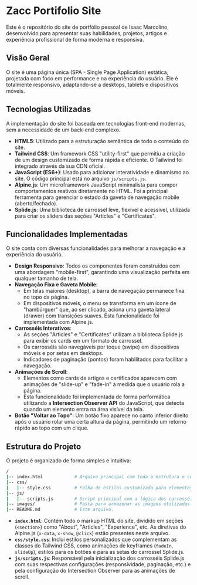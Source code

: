 # Zacc Portifolio Site

Este é o repositório do site de portfólio pessoal de Isaac Marcolino, desenvolvido para apresentar suas habilidades, projetos, artigos e experiência profissional de forma moderna e responsiva.

## Visão Geral

O site é uma página única (SPA - Single Page Application) estática, projetada com foco em performance e na experiência do usuário. Ele é totalmente responsivo, adaptando-se a desktops, tablets e dispositivos móveis.

## Tecnologias Utilizadas

A implementação do site foi baseada em tecnologias front-end modernas, sem a necessidade de um back-end complexo.

- **HTML5**: Utilizado para a estruturação semântica de todo o conteúdo do site.
- **Tailwind CSS**: Um framework CSS "utility-first" que permitiu a criação de um design customizado de forma rápida e eficiente. O Tailwind foi integrado através da sua CDN oficial.
- **JavaScript (ES6+)**: Usado para adicionar interatividade e dinamismo ao site. O código principal está no arquivo `js/scripts.js`.
- **Alpine.js**: Um microframework JavaScript minimalista para compor comportamentos reativos diretamente no HTML. Foi a principal ferramenta para gerenciar o estado da gaveta de navegação mobile (aberto/fechado).
- **Splide.js**: Uma biblioteca de carrossel leve, flexível e acessível, utilizada para criar os sliders das seções "Articles" e "Certificates".

## Funcionalidades Implementadas

O site conta com diversas funcionalidades para melhorar a navegação e a experiência do usuário.

- **Design Responsivo**: Todos os componentes foram construídos com uma abordagem "mobile-first", garantindo uma visualização perfeita em qualquer tamanho de tela.
- **Navegação Fixa e Gaveta Mobile**:
    - Em telas maiores (desktop), a barra de navegação permanece fixa no topo da página.
    - Em dispositivos móveis, o menu se transforma em um ícone de "hambúrguer" que, ao ser clicado, aciona uma gaveta lateral (drawer) com transições suaves. Esta funcionalidade foi implementada com Alpine.js.
- **Carrosséis Interativos**:
    - As seções "Articles" e "Certificates" utilizam a biblioteca Splide.js para exibir os cards em um formato de carrossel.
    - Os carrosséis são navegáveis por toque (swipe) em dispositivos móveis e por setas em desktops.
    - Indicadores de paginação (pontos) foram habilitados para facilitar a navegação.
- **Animações de Scroll**:
    - Elementos como cards de artigos e certificados aparecem com animações de "slide-up" e "fade-in" à medida que o usuário rola a página.
    - Esta funcionalidade foi implementada de forma performática utilizando a **Intersection Observer API** do JavaScript, que detecta quando um elemento entra na área visível da tela.
- **Botão "Voltar ao Topo"**: Um botão fixo aparece no canto inferior direito após o usuário rolar uma certa altura da página, permitindo um retorno rápido ao topo com um clique.

## Estrutura do Projeto

O projeto é organizado de forma simples e intuitiva:

```bash
/
|-- index.html            # Arquivo principal com toda a estrutura e conteúdo.
|-- css/
|   |-- style.css         # Folha de estilos customizada para elementos específicos.
|-- js/
|   |-- scripts.js        # Script principal com a lógica dos carrosséis e animações.
|-- images/               # Pasta para armazenar as imagens utilizadas no site.
|-- README.md             # Este arquivo.
```

- **`index.html`**: Contém todo o markup HTML do site, dividido em seções (`<section>`) como "About", "Articles", "Experience", etc. As diretivas do Alpine.js (`x-data`, `x-show`, `@click`) estão presentes neste arquivo.
- **`css/style.css`**: Inclui estilos personalizados que complementam as classes do Tailwind CSS, como animações de keyframes (`fadeIn`, `slideUp`), estilos para os botões e para as setas do carrossel Splide.js.
- **`js/scripts.js`**: Responsável pela inicialização dos carrosséis Splide.js com suas respectivas configurações (responsividade, paginação, etc.) e pela configuração do Intersection Observer para as animações de scroll.
